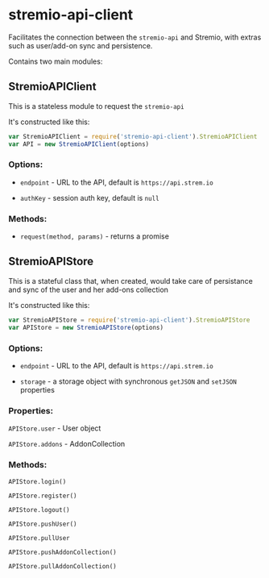 # stremio-api-client

Facilitates the connection between the `stremio-api` and Stremio, with extras such as user/add-on sync and persistence.

Contains two main modules:

## StremioAPIClient

This is a stateless module to request the `stremio-api`

It's constructed like this:

```javascript
var StremioAPIClient = require('stremio-api-client').StremioAPIClient
var API = new StremioAPIClient(options)
```

### Options: 

* `endpoint` - URL to the API, default is `https://api.strem.io`

* `authKey` - session auth key, default is `null`

### Methods:

* `request(method, params)` - returns a promise



## StremioAPIStore

This is a stateful class that, when created, would take care of persistance and sync of the user and her add-ons collection

It's constructed like this:

```javascript
var StremioAPIStore = require('stremio-api-client').StremioAPIStore
var APIStore = new StremioAPIStore(options)
```

### Options:

* `endpoint` - URL to the API, default is `https://api.strem.io`

* `storage` - a storage object with synchronous `getJSON` and `setJSON` properties

### Properties:

`APIStore.user` - User object

`APIStore.addons` - AddonCollection

### Methods:

`APIStore.login()`

`APIStore.register()`

`APIStore.logout()`

`APIStore.pushUser()`

`APIStore.pullUser`

`APIStore.pushAddonCollection()`

`APIStore.pullAddonCollection()`
